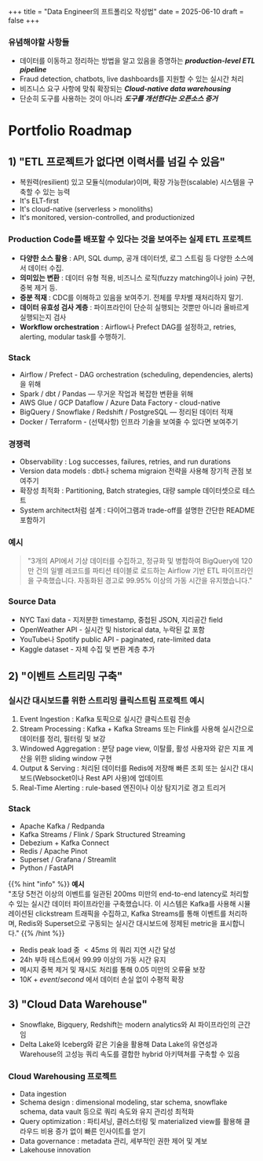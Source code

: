 +++
title = "Data Engineer의 프트폴리오 작성법"
date = 2025-06-10
draft = false
+++
### 유념해야할 사항들
- 데이터를 이동하고 정리하는 방법을 알고 있음을 증명하는 ***production-level ETL pipeline***
- Fraud detection, chatbots, live dashboards를 지원할 수 있는 실시간 처리
- 비즈니스 요구 사항에 맞춰 확장되는 ***Cloud-native data warehousing***
- 단순히 도구를 사용하는 것이 아니라 ***도구를 개선한다는 오픈소스 증거***


# Portfolio Roadmap
## 1) "ETL 프로젝트가 없다면 이력서를 넘길 수 있음"
- 복원력(resilient) 있고 모듈식(modular)이며, 확장 가능한(scalable) 시스템을 구축할 수 있는 능력
- It's ELT-first
- It's cloud-native (serverless > monoliths)
- It's monitored, version-controlled, and productionized

### Production Code를 배포할 수 있다는 것을 보여주는 실제 ETL 프로젝트
- **다양한 소스 활용** : API, SQL dump, 공개 데이터셋, 로그 스트림 등 다양한 소스에서 데이터 수집.
- **의미있는 변환** : 데이터 유형 적용, 비즈니스 로직(fuzzy matching이나 join) 구현, 중복 제거 등.
- **증분 적재** : CDC를 이해하고 있음을 보여주기. 전체를 무차별 재처리하지 말기.
- **데이터 유효성 검사 계층** : 파이프라인이 단순히 실행되는 것뿐만 아니라 올바르게 실행되는지 검사
- **Workflow orchestration** : Airflow나 Prefect DAG를 설정하고, retries, alerting, modular task를 수행하기.

### Stack
- Airflow / Prefect - DAG orchestration (scheduling, dependencies, alerts)을 위해
- Spark / dbt / Pandas — 무거운 작업과 복잡한 변환을 위해
- AWS Glue / GCP Dataflow / Azure Data Factory - cloud-native
- BigQuery / Snowflake / Redshift / PostgreSQL — 정리된 데이터 적재
- Docker / Terraform - (선택사항) 인프라 기술을 보여줄 수 있다면 보여주기

### 경쟁력
- Observability : Log successes, failures, retries, and run durations
- Version data models : dbt나 schema migraion  전략을 사용해 장기적 관점 보여주기
- 확장성 최적화 : Partitioning, Batch strategies, 대량 sample 데이터셋으로 테스트
- System architect처럼 설계 : 다이어그램과 trade-off를 설명한 간단한 README 포함하기

### 예시
> "3개의 API에서 기상 데이터를 수집하고, 정규화 및 병합하여 BigQuery에 120만 건의 일별 레코드를 파티션 테이블로 로드하는 Airflow 기반 ETL 파이프라인을 구축했습니다. 자동화된 경고로 99.95% 이상의 가동 시간을 유지했습니다."

### Source Data
- NYC Taxi data - 지저분한 timestamp, 중첩된 JSON, 지리공간 field
- OpenWeather API - 실시간 및 historical data, 누락된 값 포함
- YouTube나 Spotify public API - paginated, rate-limited data
- Kaggle dataset - 자체 수집 및 변환 계층 추가

## 2) "이벤트 스트리밍 구축"
### 실시간 대시보드를 위한 스트리밍 클릭스트림 프로젝트 예시
1. Event Ingestion : Kafka 토픽으로 실시간 클릭스트림 전송
2. Stream Processing : Kafka + Kafka Streams 또는 Flink를 사용해 실시간으로 데이터를 정리, 필터링 및 보강
3. Windowed Aggregation : 분당 page view, 이탈률, 활성 사용자와 같은 지표 계산을 위한 sliding window 구현
4. Output & Serving : 처리된 데이터를 Redis에 저장해 빠른 조회 또는 실시간 대시보드(Websocket이나 Rest API 사용)에 업데이트
5. Real-Time Alerting : rule-based 엔진이나 이상 탐지기로 경고 트리거

### Stack
- Apache Kafka / Redpanda
- Kafka Streams / Flink / Spark Structured Streaming
- Debezium + Kafka Connect
- Redis / Apache Pinot
- Superset / Grafana / Streamlit
- Python / FastAPI

{{% hint "info" %}}
**예시**  
"초당 5천건 이상의 이벤트를 일관된 200ms 미만의 end-to-end latency로 처리할 수 있는 실시간 데이터 파이프라인을 구축했습니다. 이 시스템은 Kafka를 사용해 시뮬레이션된 clickstream 트래픽을 수집하고, Kafka Streams를 통해 이벤트를 처리하며, Redis와 Superset으로 구동되는 실시간 대시보드에 정제된 metric을 표시합니다."
{{% /hint %}}

- Redis peak load 중 $< 45ms$ 의 쿼리 지연 시간 달성
- 24h 부하 테스트에서 $99.99%$ 이상의 가동 시간 유지
- 메시지 중복 제거 및 재시도 처리를 통해 $0.05%$ 미만의 오류율 보장
- $10K+ event/second$ 에서 데이터 손실 없이 수평적 확장

## 3) "Cloud Data Warehouse"
- Snowflake, Bigquery, Redshift는 modern analytics와 AI 파이프라인의 근간임
- Delta Lake와 Iceberg와 같은 기술을 활용해 Data Lake의 유연성과 Warehouse의 고성능 쿼리 속도를 결합한 hybrid 아키텍쳐를 구축할 수 있음
### Cloud Warehousing 프로젝트
- Data ingestion 
- Schema design : dimensional modeling, star schema, snowflake schema, data vault 등으로 쿼리 속도와 유지 관리성 최적화
- Query optimization : 파티셔닝, 클러스터링 및 materialized view를 활용해 클라우드 비용 증가 없이 빠른 인사이트를 얻기
- Data governance : metadata 관리, 세부적인 권한 제어 및 계보 
- Lakehouse innovation